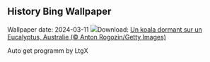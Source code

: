 ## History Bing Wallpaper
Wallpaper date: 2024-03-11
![](https://www.bing.com/th?id=OHR.SleepyKoala_FR-FR0968348231_UHD.jpg&w=1000)Download: [Un koala dormant sur un Eucalyptus, Australie (© Anton Rogozin/Getty Images)](https://www.bing.com/th?id=OHR.SleepyKoala_FR-FR0968348231_UHD.jpg)

Auto get programm by LtgX

